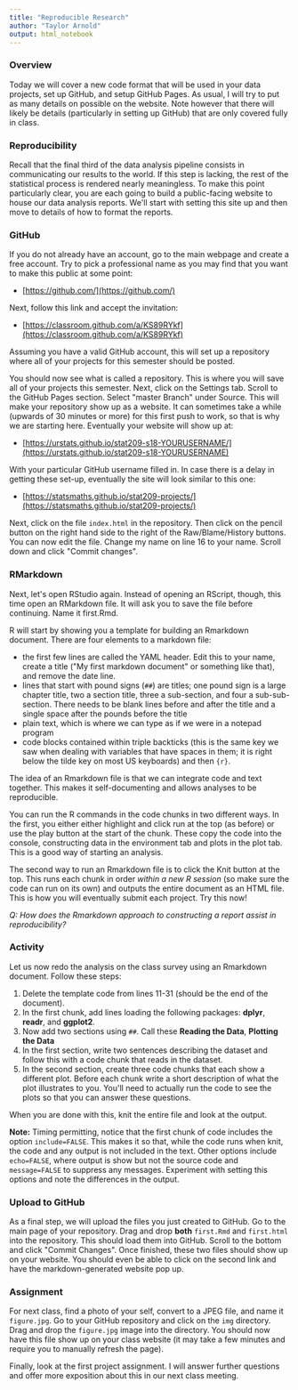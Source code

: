 ```yaml
---
title: "Reproducible Research"
author: "Taylor Arnold"
output: html_notebook
---
```




### Overview

Today we will cover a new code format that will be used in your data projects,
set up GitHub, and setup GitHub Pages. As usual, I will
try to put as many details on possible on the website. Note however that there
will likely be details (particularly in setting up GitHub) that are only
covered fully in class.

### Reproducibility

Recall that the final third of the data analysis pipeline consists in
communicating our results to the world. If this step is lacking, the rest of
the statistical process is rendered nearly meaningless. To make this point
particularly clear, you are each going to build a public-facing website to
house our data analysis reports. We'll start with setting this site up and
then move to details of how to format the reports.

### GitHub

If you do not already have an account, go to the main webpage and create a
free account. Try to pick a professional name as you may find that you want
to make this public at some point:

- [https://github.com/](https://github.com/)

Next, follow this link and accept the invitation:

- [https://classroom.github.com/a/KS89RYkf](https://classroom.github.com/a/KS89RYkf)

Assuming you have a valid GitHub account, this will set up a repository where
all of your projects for this semester should be posted.

You should now see what is called a repository. This is where you will save
all of your projects this semester. Next, click on the Settings tab. Scroll to
the GitHub Pages section. Select "master Branch" under Source. This will make
your repository show up as a website. It can sometimes take a while (upwards
of 30 minutes or more) for this first push to work, so that is why we are
starting here. Eventually your website will show up at:

- [https://urstats.github.io/stat209-s18-YOURUSERNAME/](https://urstats.github.io/stat209-s18-YOURUSERNAME)

With your particular GitHub username filled in. In case there is a delay in
getting these set-up, eventually the site will look similar to this one:

- [https://statsmaths.github.io/stat209-projects/](https://statsmaths.github.io/stat209-projects/)

Next, click on the file `index.html` in the repository. Then click on the
pencil button on the right hand side to the right of the Raw/Blame/History
buttons. You can now edit the file. Change my name on line 16 to your name.
Scroll down and click "Commit changes".

### RMarkdown

Next, let's open RStudio again. Instead of opening an RScript, though, this
time open an RMarkdown file. It will ask you to save the file before
continuing. Name it first.Rmd.

R will start by showing you a template for building an Rmarkdown document.
There are four elements to a markdown file:

- the first few lines are called the YAML header. Edit this to your name,
create a title ("My first markdown document" or something like that), and remove
the date line.
- lines that start with pound signs (`##`) are titles; one pound sign is a
large chapter title, two a section title, three a sub-section, and four a
sub-sub-section. There needs to be blank lines before and after the title and
a single space after the pounds before the title
- plain text, which is where we can type as if we were in a notepad program
- code blocks contained within triple backticks (this is the same key we saw
when dealing with variables that have spaces in them; it is right below the
tilde key on most US keyboards) and then `{r}`.

The idea of an Rmarkdown file is that we can integrate code and text together.
This makes it self-documenting and allows analyses to be reproducible.

You can run the R commands in the code chunks in two different ways. In the
first, you either either highlight and click run at the top (as before) or
use the play  button at the start of the chunk. These copy the code into the
console, constructing data in the environment tab and plots in the plot tab.
This is a good way of starting an analysis.

The second way to run an Rmarkdown file is to click the Knit button at the
top. This runs each chunk in order *within a new R session* (so make sure
the code can run on its own) and outputs the entire document as an HTML file.
This is how you will eventually submit each project. Try this now!

*Q: How does the Rmarkdown approach to constructing a report assist in
reproducibility?*

### Activity

Let us now redo the analysis on the class survey using an Rmarkdown
document. Follow these steps:

1. Delete the template code from lines 11-31 (should be the end of the
document).
2. In the first chunk, add lines loading the following packages: **dplyr**,
**readr**, and **ggplot2**.
3. Now add two sections using `##`. Call these **Reading the Data**,
**Plotting the Data**
4. In the first section, write two sentences describing the dataset and follow
this with a code chunk that reads in the dataset.
5. In the second section, create three code chunks that each show a different
plot. Before each chunk write a short description of what the plot illustrates
to you. You'll need to actually run the code to see the plots so that you can
answer these questions.

When you are done with this, knit the entire file and look at the output.

**Note:** Timing permitting, notice that the first chunk of code includes the
option `include=FALSE`. This makes it so that, while the code runs when knit,
the code and any output is not included in the text. Other options include
`echo=FALSE`, where output is show but not the source code and `message=FALSE`
to suppress any messages. Experiment with setting this options and note the
differences in the output.

### Upload to GitHub

As a final step, we will upload the files you just created to GitHub. Go to
the main page of your repository. Drag and drop **both** `first.Rmd` and
`first.html` into the repository. This should load them into GitHub. Scroll to
the bottom and click "Commit Changes". Once finished, these two files should
show up on your website. You should even be able to click on the second link
and have the markdown-generated website pop up.

### Assignment

For next class, find a photo of your self, convert to a JPEG file, and name it
`figure.jpg`. Go to your GitHub repository and click on the `img` directory.
Drag and drop the `figure.jpg` image into the directory. You should now have
this file show up on your class website (it may take a few minutes and require
you to manually refresh the page).

Finally, look at the first project assignment. I will answer further questions
and offer more exposition about this in our next class meeting.


